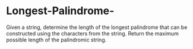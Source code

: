 # Longest-Palindrome-
Given a string, determine the length of the longest palindrome that can be constructed using the characters from the string. Return the maximum possible length of the palindromic string.
